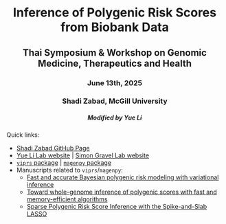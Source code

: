 <h1 align="center">Inference of Polygenic Risk Scores from Biobank Data</h1>
<h2 align="center">Thai Symposium & Workshop on Genomic Medicine, Therapeutics and Health</h2>
<h3 align="center">June 13th, 2025</h3>

<h3 align="center">Shadi Zabad, McGill University</h3>
<h5 align="center">Modified by Yue Li</h5>

Quick links:

* [Shadi Zabad GitHub Page](https://github.com/shz9)
* [Yue Li Lab website](https://www.cs.mcgill.ca/~yueli/) | [Simon Gravel Lab website](https://gravellab.github.io/)
* [`viprs` package](https://shz9.github.io/viprs/) | [`magenpy` package](https://shz9.github.io/magenpy/)
* Manuscripts related to `viprs`/`magenpy`:
    * [Fast and accurate Bayesian polygenic risk modeling with variational inference](https://doi.org/10.1016/j.ajhg.2023.03.009)
    * [Toward whole-genome inference of polygenic scores with fast and memory-efficient algorithms](https://doi.org/10.1016/j.ajhg.2025.05.002)
    * [Sparse Polygenic Risk Score Inference with the Spike-and-Slab LASSO](https://www.medrxiv.org/content/10.1101/2025.01.28.25321292v1)
